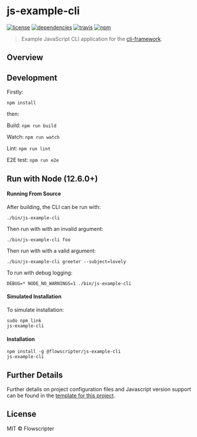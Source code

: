 # js-example-cli
[![license](https://img.shields.io/github/license/flowscripter/js-example-cli.svg)](https://github.com/flowscripter/js-example-cli/blob/master/LICENSE)
[![dependencies](https://img.shields.io/david/flowscripter/js-example-cli.svg)](https://david-dm.org/flowscripter/js-example-cli)
[![travis](https://api.travis-ci.com/flowscripter/js-example-cli.svg)](https://travis-ci.com/flowscripter/js-example-cli)
[![npm](https://img.shields.io/npm/v/@flowscripter/js-example-cli.svg)](https://www.npmjs.com/package/@flowscripter/js-example-cli)

> Example JavaScript CLI application for the [cli-framework](https://github.com/flowscripter/cli-framework).

## Overview

## Development

Firstly:

```
npm install
```

then:

Build: `npm run build`

Watch: `npm run watch`

Lint: `npm run lint`

E2E test: `npm run e2e`

## Run with Node (12.6.0+)

#### Running From Source

After building, the CLI can be run with:

    ./bin/js-example-cli

Then run with with an invalid argument:

    ./bin/js-example-cli foo

Then run with with a valid argument:

    ./bin/js-example-cli greeter --subject=lovely

To run with debug logging:

    DEBUG=* NODE_NO_WARNINGS=1 ./bin/js-example-cli

#### Simulated Installation

To simulate installation:

    sudo npm link
    js-example-cli

#### Installation

    npm install -g @flowscripter/js-example-cli
    js-example-cli

## Further Details

Further details on project configuration files and Javascript version support can be found in
the [template for this project](https://github.com/flowscripter/ts-template/blob/master/README.md#overview).

## License

MIT © Flowscripter
